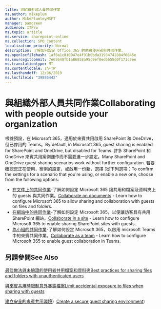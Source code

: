 ```yaml
---
title: 與組織外部人員共同作業
ms.author: mikeplum
author: MikePlumleyMSFT
manager: pamgreen
audience: ITPro
ms.topic: article
ms.service: sharepoint-online
ms.collection: SPO_Content
localization_priority: Normal
description: 了解如何設定 Office 365 的來賓使用者與共同作業。
ms.openlocfilehash: 1af8a1c810047e4f91b0bda31934742884f6645e
ms.sourcegitcommit: 7e65640fb1a86858a95c9ef0edbb58d0f171c5ee
ms.translationtype: MT
ms.contentlocale: zh-TW
ms.lasthandoff: 12/06/2019
ms.locfileid: "39886442"
---
```

# <a name="collaborating-with-people-outside-your-organization"></a><span data-ttu-id="f7af9-103">與組織外部人員共同作業</span><span class="sxs-lookup"><span data-stu-id="f7af9-103">Collaborating with people outside your organization</span></span>

<span data-ttu-id="f7af9-104">根據預設，在 Microsoft 365，適用於來賓共用啟用 SharePoint 和 OneDrive，但已停用的 Teams。</span><span class="sxs-lookup"><span data-stu-id="f7af9-104">By default, in Microsoft 365, guest sharing is enabled for SharePoint and OneDrive, but disabled for Teams.</span></span> <span data-ttu-id="f7af9-105">許多 SharePoint 和 OneDrive 來賓共用案例運作而不需要進一步設定。</span><span class="sxs-lookup"><span data-stu-id="f7af9-105">Many SharePoint and OneDrive guest sharing scenarios work without further configuration.</span></span> <span data-ttu-id="f7af9-106">若要確認您正在使用，案例的設定，或啟用一份新，選擇 [從下列選項：</span><span class="sxs-lookup"><span data-stu-id="f7af9-106">To confirm the settings for a scenario that you're using, or enable a new one, choose from the following options:</span></span>

- <span data-ttu-id="f7af9-107">[在文件上的共同作業](collaborate-on-documents.md)-了解如何設定 Microsoft 365 讓共用和檔案及資料夾上的 guests 與共同作業。</span><span class="sxs-lookup"><span data-stu-id="f7af9-107">[Collaborate on documents](collaborate-on-documents.md) - Learn how to configure Microsoft 365 to allow sharing and collaboration with guests on files and folders.</span></span>
- <span data-ttu-id="f7af9-108">[在網站中的共同作業](collaborate-in-a-site.md)-了解如何設定 Microsoft 365，以便讓訪客具有共用 SharePoint 網站。</span><span class="sxs-lookup"><span data-stu-id="f7af9-108">[Collaborate in a site](collaborate-in-a-site.md) - Learn how to configure Microsoft 365 to enable sharing SharePoint sites with guests.</span></span>
- <span data-ttu-id="f7af9-109">[為小組的共同作業](collaborate-as-a-team.md)-了解如何設定 Microsoft 365，以啟用 microsoft Teams 中的來賓共同作業。</span><span class="sxs-lookup"><span data-stu-id="f7af9-109">[Collaborate as a team](collaborate-as-a-team.md) - Learn how to configure Microsoft 365 to enable guest collaboration in Teams.</span></span>

## <a name="see-also"></a><span data-ttu-id="f7af9-110">另請參閱</span><span class="sxs-lookup"><span data-stu-id="f7af9-110">See Also</span></span>

[<span data-ttu-id="f7af9-111">最佳做法與未驗證的使用者共用檔案和資料夾</span><span class="sxs-lookup"><span data-stu-id="f7af9-111">Best practices for sharing files and folders with unauthenticated users</span></span>](best-practices-anonymous-sharing.md)

[<span data-ttu-id="f7af9-112">與來賓共用時限制意外暴露檔案</span><span class="sxs-lookup"><span data-stu-id="f7af9-112">Limit accidental exposure to files when sharing with guests</span></span>](sharing-limit-accidental-exposure.md)

<span data-ttu-id="f7af9-113">[建立安全的來賓共用環境](create-a-secure-guest-sharing-environment.md)）</span><span class="sxs-lookup"><span data-stu-id="f7af9-113">[Create a secure guest sharing environment](create-a-secure-guest-sharing-environment.md))</span></span>
